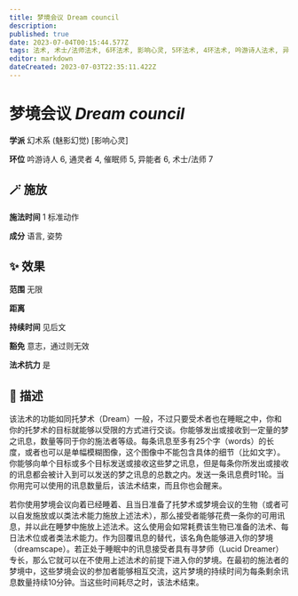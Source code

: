 ```yaml
---
title: 梦境会议 Dream council
description: 
published: true
date: 2023-07-04T00:15:44.577Z
tags: 法术, 术士/法师法术, 6环法术, 影响心灵, 5环法术, 4环法术, 吟游诗人法术, 异能者法术, 催眠师法术, 通灵者法术, 7环法术, 幻术系, 魅影幻觉
editor: markdown
dateCreated: 2023-07-03T22:35:11.422Z
---
```


# **梦境会议** *Dream council*

**学派** 幻术系 (魅影幻觉) \[影响心灵\] 

**环位** 吟游诗人 6, 通灵者 4, 催眠师 5, 异能者 6, 术士/法师 7

## 🪄 施放

**施法时间** 1 标准动作

**成分** 语言, 姿势

## ✨ 效果  

**范围** 无限

**距离**   

**持续时间** 见后文 

**豁免** 意志，通过则无效

**法术抗力** 是

## 📖 描述

该法术的功能如同托梦术（Dream）一般，不过只要受术者也在睡眠之中，你和你的托梦术的目标就能够以受限的方式进行交谈。你能够发出或接收到一定量的梦之讯息，数量等同于你的施法者等级。每条讯息至多有25个字（words）的长度，或者也可以是单幅模糊图像，这个图像中不能包含具体的细节（比如文字）。你能够向单个目标或多个目标发送或接收这些梦之讯息，但是每条你所发出或接收的讯息都会被计入到可以发送的梦之讯息的总数之内。发送一条讯息费时1轮。当你用完可以使用的讯息数量后，该法术结束，而且你也会醒来。

若你使用梦境会议向着已经睡着、且当日准备了托梦术或梦境会议的生物（或者可以自发施放或以类法术能力施放上述法术），那么接受者能够花费一条你的可用讯息，并以此在睡梦中施放上述法术。这么使用会如常耗费该生物已准备的法术、每日法术位或者类法术能力。作为回覆讯息的替代，该名角色能够进入你的梦境（dreamscape）。若正处于睡眠中的讯息接受者具有寻梦师（Lucid Dreamer）专长，那么它就可以在不使用上述法术的前提下进入你的梦境。在最初的施法者的梦境中，这些梦境会议的参加者能够相互交流，这片梦境的持续时间为每条剩余讯息数量持续10分钟。当这些时间耗尽之时，该法术结束。
    